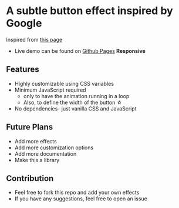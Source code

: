 # A subtle button effect inspired by Google

Inspired from [this page](https://ads.google.com/home/#:~:text=Google%20Ads%20gives%20you%20many%20ways%20to%20be)

- Live demo can be found on [Github Pages](https://ayaantuts.github.io/google-svg-effect) **Responsive**

## Features
- Highly customizable using CSS variables
- Minimum JavaScript required
	- only to have the animation running in a loop
	- Also, to define the width of the button &star;
- No dependencies- just vanilla CSS and JavaScript

## Future Plans
- Add more effects
- Add more customization options
- Add more documentation
- Make this a library

## Contribution
- Feel free to fork this repo and add your own effects
- If you have any suggestions, feel free to open an issue